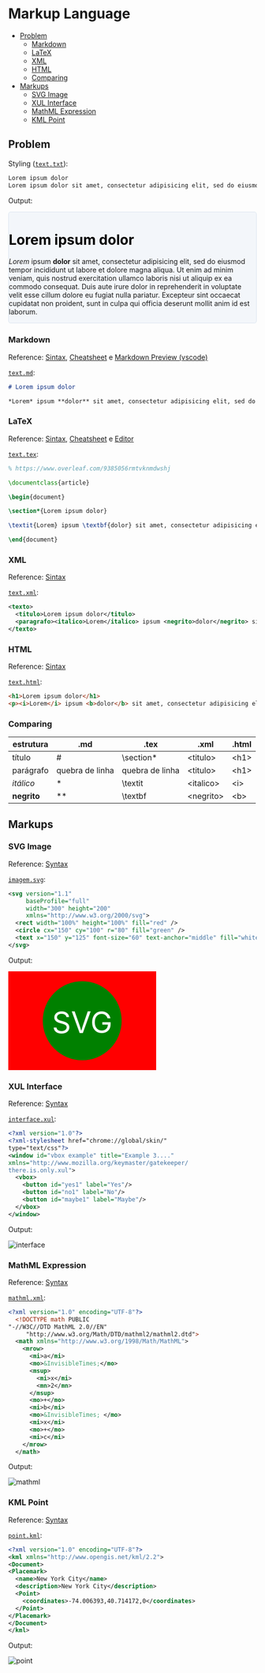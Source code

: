 # Markup Language

* [Problem](#problem)
  * [Markdown](#markdown)
  * [LaTeX](#latex)
  * [XML](#xml)
  * [HTML](#html)
  * [Comparing](#comparing)
* [Markups](#markups)
  * [SVG Image ](#svg-image )
  * [XUL Interface ](#xul-interface )
  * [MathML Expression ](#mathml-expression )
  * [KML Point ](#kml-point )

## Problem

Styling ([`text.txt`](text.txt)):
```txt
Lorem ipsum dolor
Lorem ipsum dolor sit amet, consectetur adipisicing elit, sed do eiusmod tempor incididunt ut labore et dolore magna aliqua. Ut enim ad minim veniam, quis nostrud exercitation ullamco laboris nisi ut aliquip ex ea commodo consequat. Duis aute irure dolor in reprehenderit in voluptate velit esse cillum dolore eu fugiat nulla pariatur. Excepteur sint occaecat cupidatat non proident, sunt in culpa qui officia deserunt mollit anim id est laborum.
```

Output:
<div style="border-radius: 0.3rem;background-color: #f3f6fa;border: solid 1px #dce6f0;">
  <h1 style="color:#000">Lorem ipsum dolor</h1>
  <p><i>Lorem</i> ipsum <b>dolor</b> sit amet, consectetur adipisicing elit, sed do eiusmod tempor incididunt ut labore et dolore magna aliqua. Ut enim ad minim veniam, quis nostrud exercitation ullamco laboris nisi ut aliquip ex ea commodo consequat. Duis aute irure dolor in reprehenderit in voluptate velit esse cillum dolore eu fugiat nulla pariatur. Excepteur sint occaecat cupidatat non proident, sunt in culpa qui officia deserunt mollit anim id est laborum.</p>
</div>

### Markdown

Reference: [Sintax](https://daringfireball.net/projects/markdown/syntax), [Cheatsheet](https://github.com/adam-p/markdown-here/wiki/Markdown-Cheatsheet) e [Markdown Preview (vscode)](https://code.visualstudio.com/docs/languages/markdown#_markdown-preview)

[`text.md`](text.md):
```md
# Lorem ipsum dolor

*Lorem* ipsum **dolor** sit amet, consectetur adipisicing elit, sed do eiusmod tempor incididunt ut labore et dolore magna aliqua. Ut enim ad minim veniam, quis nostrud exercitation ullamco laboris nisi ut aliquip ex ea commodo consequat. Duis aute irure dolor in reprehenderit in voluptate velit esse cillum dolore eu fugiat nulla pariatur. Excepteur sint occaecat cupidatat non proident, sunt in culpa qui officia deserunt mollit anim id est laborum.
```

### LaTeX

Reference: [Sintax](https://daringfireball.net/projects/markdown/syntax), [Cheatsheet](https://github.com/adam-p/markdown-here/wiki/Markdown-Cheatsheet) e [Editor](https://www.overleaf.com/9385056rmtvknmdwshj)

[`text.tex`](text.tex):
```tex
% https://www.overleaf.com/9385056rmtvknmdwshj

\documentclass{article}

\begin{document}

\section*{Lorem ipsum dolor}

\textit{Lorem} ipsum \textbf{dolor} sit amet, consectetur adipisicing elit, sed do eiusmod tempor incididunt ut labore et dolore magna aliqua. Ut enim ad minim veniam, quis nostrud exercitation ullamco laboris nisi ut aliquip ex ea commodo consequat. Duis aute irure dolor in reprehenderit in voluptate velit esse cillum dolore eu fugiat nulla pariatur. Excepteur sint occaecat cupidatat non proident, sunt in culpa qui officia deserunt mollit anim id est laborum.

\end{document}
```

### XML

Reference: [Sintax](https://www.w3.org/TR/xml/)

[`text.xml`](text.xml):
```xml
<texto>
  <titulo>Lorem ipsum dolor</titulo>
  <paragrafo><italico>Lorem</italico> ipsum <negrito>dolor</negrito> sit amet, consectetur adipisicing elit, sed do eiusmod tempor incididunt ut labore et dolore magna aliqua. Ut enim ad minim veniam, quis nostrud exercitation ullamco laboris nisi ut aliquip ex ea commodo consequat. Duis aute irure dolor in reprehenderit in voluptate velit esse cillum dolore eu fugiat nulla pariatur. Excepteur sint occaecat cupidatat non proident, sunt in culpa qui officia deserunt mollit anim id est laborum.</paragrafo>
</texto>
```

### HTML

Reference: [Sintax](https://www.w3.org/TR/html/)

[`text.html`](text.html):
```html
<h1>Lorem ipsum dolor</h1>
<p><i>Lorem</i> ipsum <b>dolor</b> sit amet, consectetur adipisicing elit, sed do eiusmod tempor incididunt ut labore et dolore magna aliqua. Ut enim ad minim veniam, quis nostrud exercitation ullamco laboris nisi ut aliquip ex ea commodo consequat. Duis aute irure dolor in reprehenderit in voluptate velit esse cillum dolore eu fugiat nulla pariatur. Excepteur sint occaecat cupidatat non proident, sunt in culpa qui officia deserunt mollit anim id est laborum.</p>
```

### Comparing

| estrutura | .md | .tex | .xml | .html |
|-|-|-|-|-|
| <span class="font-size: 2rem;">título</span> | \# |  \section* | \<titulo> | \<h1> |
| parágrafo | quebra de linha | quebra de linha | \<titulo> | \<h1> |
| <i>itálico</i> | \* | \textit | \<italico> | \<i> |
| <b>negrito</b> | \** | \textbf | \<negrito> | \<b> |

## Markups

### SVG Image 

Reference: [Syntax](https://www.w3.org/Graphics/SVG/)

[`imagem.svg`](imagem.svg):
```xml
<svg version="1.1"
     baseProfile="full"
     width="300" height="200"
     xmlns="http://www.w3.org/2000/svg">
  <rect width="100%" height="100%" fill="red" />
  <circle cx="150" cy="100" r="80" fill="green" />
  <text x="150" y="125" font-size="60" text-anchor="middle" fill="white">SVG</text>
</svg>
```

Output:

<svg version="1.1"
     baseProfile="full"
     width="300" height="200"
     xmlns="http://www.w3.org/2000/svg">
  <rect width="100%" height="100%" fill="red" />
  <circle cx="150" cy="100" r="80" fill="green" />
  <text x="150" y="125" font-size="60" text-anchor="middle" fill="white">SVG</text>
</svg>

### XUL Interface 

Reference: [Syntax](https://developer.mozilla.org/en-US/docs/Mozilla/Tech/XUL)

[`interface.xul`](interface.xul):
```xml
<?xml version="1.0"?>
<?xml-stylesheet href="chrome://global/skin/"
type="text/css"?>
<window id="vbox example" title="Example 3...."
xmlns="http://www.mozilla.org/keymaster/gatekeeper/
there.is.only.xul">
  <vbox>
    <button id="yes1" label="Yes"/>
    <button id="no1" label="No"/>
    <button id="maybe1" label="Maybe"/>
  </vbox>
</window>
```

Output:

![interface](interface.png)

### MathML Expression 

Reference: [Syntax](https://www.w3.org/TR/MathML/)

[`mathml.xml`](mathml.xml):
```xml
<?xml version="1.0" encoding="UTF-8"?>
  <!DOCTYPE math PUBLIC
"-//W3C//DTD MathML 2.0//EN"
     "http://www.w3.org/Math/DTD/mathml2/mathml2.dtd">
  <math xmlns="http://www.w3.org/1998/Math/MathML">
    <mrow>
      <mi>a</mi>
      <mo>&InvisibleTimes;</mo>
      <msup>
        <mi>x</mi>
        <mn>2</mn>
      </msup>
      <mo>+</mo>
      <mi>b</mi>
      <mo>&InvisibleTimes; </mo>
      <mi>x</mi>
      <mo>+</mo>
      <mi>c</mi>
    </mrow>
  </math>
```

Output:

![mathml](mathml.png)

### KML Point 

Reference: [Syntax](http://www.opengeospatial.org/standards/kml/)

[`point.kml`](point.kml):
```xml
<?xml version="1.0" encoding="UTF-8"?>
<kml xmlns="http://www.opengis.net/kml/2.2">
<Document>
<Placemark>
  <name>New York City</name>
  <description>New York City</description>
  <Point>
    <coordinates>-74.006393,40.714172,0</coordinates>
  </Point>
</Placemark>
</Document>
</kml>
```

Output:

![point](point.png)
